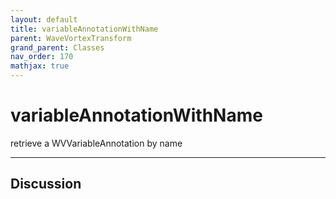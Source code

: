 ```yaml
---
layout: default
title: variableAnnotationWithName
parent: WaveVortexTransform
grand_parent: Classes
nav_order: 170
mathjax: true
---
```


#  variableAnnotationWithName

retrieve a WVVariableAnnotation by name


---

## Discussion

  
